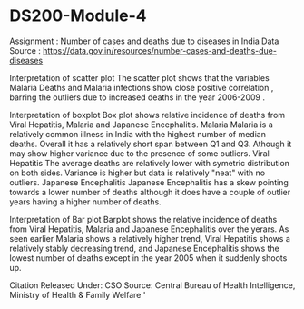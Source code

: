 # DS200-Module-4
Assignment : Number of cases and deaths due to diseases in India
Data Source : https://data.gov.in/resources/number-cases-and-deaths-due-diseases


Interpretation of scatter plot
The scatter plot shows that the variables Malaria Deaths and Malaria infections show close positive correlation , barring the outliers due to increased deaths in the year 2006-2009 .

Interpretation of boxplot
Box plot shows relative incidence of deaths from Viral Hepatitis, Malaria and Japanese Encephalitis.
Malaria
Malaria is a relatively common illness in India with the highest number of median deaths. Overall it has a relatively short span between Q1 and Q3. Athough it may show higher variance due to the presence of some outliers.
Viral Hepatitis
The average deaths are relatively lower with symetric distribution on both sides. Variance is higher but data is relatively "neat" with no outliers.
Japanese Encephalitis
Japanese Encephalitis has a skew pointing towards a lower number of deaths although it does have a couple of outlier years having a higher number of deaths.

Interpretation of Bar plot
Barplot shows the relative incidence of deaths from Viral Hepatitis, Malaria and Japanese Encephalitis over the yerars.
As seen earlier Malaria shows a relatively higher trend, Viral Hepatitis shows a relatively stably decreasing trend, and Japanese Encephalitis shows the lowest number of deaths except in the year 2005 when it suddenly shoots up.

Citation Released Under: CSO Source: Central Bureau of Health Intelligence, Ministry of Health & Family Welfare
'
